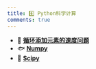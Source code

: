 ```yaml
---
title: 6️⃣ Python科学计算
comments: true
---
```


<div class="grid cards" markdown>

- 🐋 [__循环添加元素的速度问题__](./A.ipynb)
- 🐟 [__Numpy__](./B.md)
- 🥣 [__Scipy__](./C.md)

</div>